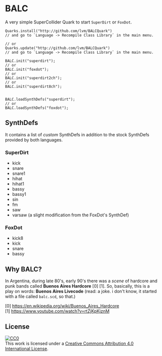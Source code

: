 # BALC

A very simple SuperCollider Quark to start `SuperDirt` or `FoxDot`.

```
Quarks.install("http://github.com/lvm/BALCQuark")
// and go to `Language -> Recompile Class Library` in the main menu.

// or
Quarks.update("http://github.com/lvm/BALCQuark")
// and go to `Language -> Recompile Class Library` in the main menu.

BALC.init("superdirt");
// or
BALC.init("foxdot");
// or
BALC.init("superdirt2ch");
// or
BALC.init("superdirt8ch");


BALC.loadSynthDefs("superdirt");
// or
BALC.loadSynthDefs("foxdot");
```

## SynthDefs

It contains a list of _custom_ SynthDefs in addition to the stock SynthDefs provided by both languages.

### SuperDirt

* kick
* snare
* snare1
* hihat
* hihat1
* bassy
* bassy1
* sin
* fm
* saw
* varsaw (a slight modification from the FoxDot's SynthDef)

### FoxDot

* kick8
* kick
* snare
* bassy


## Why BALC?

In Argentina, during late 80's, early 90's there was a _scene_ of hardcore and punk bands called **Buenos Aires Hardcore** [0] [1]. So, basically, this is a play on words: **Buenos Aires Livecode** (read: a joke. i don't know, it started with a file called `balc.scd`, so that.)

[0] https://en.wikipedia.org/wiki/Buenos_Aires_Hardcore  
[1] https://www.youtube.com/watch?v=rtZjKpKjznM

## License

[![CC0](http://mirrors.creativecommons.org/presskit/buttons/88x31/svg/cc-zero.svg)](https://creativecommons.org/publicdomain/zero/1.0/)  
This work is licensed under a [Creative Commons Attribution 4.0 International License](http://creativecommons.org/licenses/by/4.0/). 
